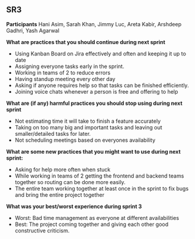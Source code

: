 SR3
---

__Participants__
Hani Asim, Sarah Khan, Jimmy Luc, Areta Kabir, Arshdeep Gadhri, Yash Agarwal

__What are practices that you should continue during next sprint__

- Using Kanban Board on Jira effectively and often and keeping it up to date
- Assigning everyone tasks early in the sprint.
- Working in teams of 2 to reduce errors 
- Having standup meeting every other day 
- Asking if anyone requires help so that tasks can be finished efficiently.
- Joining voice chats whenever a person is free and offering to help


__What are (if any) harmful practices you should stop using during next sprint__

- Not estimating time it will take to finish a feature accurately
- Taking on too many big and important tasks and leaving out smaller/detailed tasks for later.
- Not scheduling meetings based on everyones availability

__What are some new practices that you might want to use during next sprint:__
- Asking for help more often when stuck
- While working in teams of 2 getting the frontend and backend teams together so routing can be done more easily.
- The entire team working together at least once in the sprint to fix bugs and bring the entire project together

__What was your best/worst experience during sprint 3__

- Worst: Bad time management as everyone at different availabilities
- Best: The project coming together and giving each other good constructive criticism.























